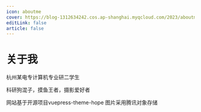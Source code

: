 ```yaml
---
icon: aboutme
cover: https://blog-1312634242.cos.ap-shanghai.myqcloud.com/2023/aboutme.jpg
editLink: false
article: false
---
```


# 关于我

杭州某电专计算机专业研二学生

科研狗混子，摸鱼王者，摄影爱好者

网站基于开源项目vuepress-theme-hope
图片采用腾讯对象存储

